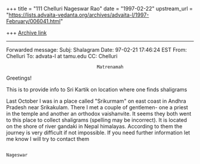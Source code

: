 +++
title = "111 Chelluri Nageswar Rao"
date = "1997-02-22"
upstream_url = "https://lists.advaita-vedanta.org/archives/advaita-l/1997-February/006041.html"

+++
[Archive link](https://lists.advaita-vedanta.org/archives/advaita-l/1997-February/006041.html)

---------------------
Forwarded message:
Subj:    Shalagram
Date:    97-02-21 17:46:24 EST
From:    Chelluri
To:      advata-l at tamu.edu
CC:      Chelluri

                                      Matrenamah

Greetings!

This is to provide info to Sri Kartik on location where one finds shaligrams

Last October I was in a place called "Srikurmam" on east coast in Andhra
Pradesh near Srikakulam.  There I met a couple of gentlemen- one a priest in
the temple and another an orthodox vaishanvite.  It seems they both went to
this place to collect shaligrams (spelling may be incorrect).  It is located
on the shore of river gandaki in Nepal himalayas.  According to them the
journey is very difficult if not impossible.  If you need further information
let me know I will try to contact them

                                                                     Nageswar

